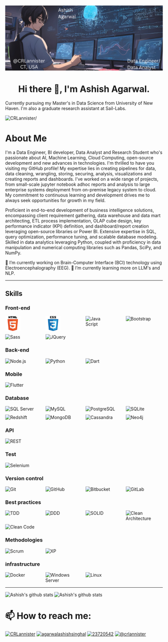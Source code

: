 <!--
**CRLannister/CRLannister** is a ✨ _special_ ✨ repository because its `README.md` (this file) appears on your GitHub profile.

Here are some ideas to get you started:

- 🔭 I’m currently working on ...
- 🌱 I’m currently learning ...
- 👯 I’m looking to collaborate on ...
- 🤔 I’m looking for help with ...
- 💬 Ask me about ...
- 📫 How to reach me: ...
- 😄 Pronouns: ...
- ⚡ Fun fact: ...
-->

![banner](./banner.png)
<h1 align="center">Hi there 👋, I'm Ashish Agarwal.</h1>
Currently pursuing my Master's in Data Science from University of New Haven.
I'm also a graduate research assistant at Sail-Labs.

<p align="left"> <img src=https://komarev.com/ghpvc/?username=CRLannister alt=CRLannister/> </p>

<h1 align="">About Me</h1>

I'm a Data Engineer, BI developer, Data Analyst and Research Student who's passionate about AI, Machine Learning, Cloud Computing, open-source development and new advances in technologies. I'm thrilled to have you visiting my GitHub profile! My expertise lies in creating pipelines for data, data cleaning, wrangling, storing, securing, analysis, visualizations and creating reports and dashboards. I've worked on a wide range of projects, from small-scale jupyter notebook adhoc reports and analysis to large enterprise systems deployment from on-premise legacy system to cloud. My commitment to continuous learning and development drives me to always seek opportunities for growth in my field.

Proficient in end-to-end development of business intelligence solutions, encompassing client requirement gathering, data warehouse and data mart architecting, ETL process implementation, OLAP cube design, key performance indicator (KPI) definition, and dashboard/report creation leveraging open-source libraries or Power BI. Extensive expertise in SQL, query optimization, performance tuning, and scalable database modeling. Skilled in data analytics leveraging Python, coupled with proficiency in data manipulation and numerical computing libraries such as Pandas, SciPy, and NumPy.

🔭 I’m currently working on Brain-Computer Interface (BCI) technology using Electroencephalography (EEG).
🌱 I’m currently learning more on LLM's and NLP.

<hr>

## Skills

### Front-end
<div style="display: grid; grid-template-columns: repeat(4, 1fr); gap: 10px;">
  <img src="https://github.com/devicons/devicon/blob/master/icons/html5/html5-original-wordmark.svg" width="48" height="48" alt="HTML5" />
  <img src="https://github.com/devicons/devicon/blob/master/icons/css3/css3-original-wordmark.svg" width="48" height="48" alt="css3" />
  <img src="https://upload.wikimedia.org/wikipedia/commons/thumb/9/99/Unofficial_JavaScript_logo_2.svg/1024px-Unofficial_JavaScript_logo_2.svg.png" width="48" height="48" alt="JavaScript" />
  <img src="https://img.shields.io/badge/Bootstrap-7952B3?logo=bootstrap&logoColor=white" alt="Bootstrap"/>
  <img src="https://img.shields.io/badge/Sass-CC6699?logo=sass&logoColor=white" alt="Sass"/>
  <img src="https://img.shields.io/badge/JQuery-0769AD?logo=jquery&logoColor=white" alt="JQuery"/>
</div>


### Back-end
<div style="display: grid; grid-template-columns: repeat(4, 1fr); gap: 10px;">
  <img src="https://img.shields.io/badge/Node.js-339933?logo=nodedotjs&logoColor=white" alt="Node.js"/>
  <img src="https://img.shields.io/badge/Python-3776AB?logo=python&logoColor=white" alt="Python"/>
  <img src="https://img.shields.io/badge/Dart-0175C2?logo=dart&logoColor=white" alt="Dart"/>
</div>

### Mobile
<div style="display: grid; grid-template-columns: repeat(4, 1fr); gap: 10px;">
  <img src="https://img.shields.io/badge/Flutter-02569B?logo=flutter&logoColor=white" alt="Flutter"/>
</div>

### Database
<div style="display: grid; grid-template-columns: repeat(4, 1fr); gap: 10px;">
  <img src="https://img.shields.io/badge/SQL Server-CC2927?logo=microsoftsqlserver&logoColor=white" alt="SQL Server"/>
  <img src="https://img.shields.io/badge/MySQL-4479A1?logo=mysql&logoColor=white" alt="MySQL"/>
  <img src="https://img.shields.io/badge/PostgreSQL-4169E1?logo=postgresql&logoColor=white" alt="PostgreSQL"/>
  <img src="https://img.shields.io/badge/SQLite-003B57?logo=sqlite&logoColor=white" alt="SQLite"/>
  <img src="https://img.shields.io/badge/Redshift-DC382D?logo=redshift&logoColor=white" alt="Redshift"/>
  <img src="https://img.shields.io/badge/MongoDB-47A248?logo=mongodb&logoColor=white" alt="MongoDB"/>
  <img src="https://img.shields.io/badge/MongoDB-47A248?logo=mongodb&logoColor=white" alt="Cassandra"/>
  <img src="https://img.shields.io/badge/MongoDB-47A248?logo=mongodb&logoColor=white" alt="Neo4j"/>
</div>

### API
<div style="display: grid; grid-template-columns: repeat(4, 1fr); gap: 10px;">
  <img src="https://img.shields.io/badge/REST-E6484F?logoColor=white" alt="REST"/>
</div>

### Test
<div style="display: grid; grid-template-columns: repeat(4, 1fr); gap: 10px;">
  <img src="https://img.shields.io/badge/Selenium-43B02A?logo=selenium&logoColor=white" alt="Selenium"/>
</div>

### Version control
<div style="display: grid; grid-template-columns: repeat(4, 1fr); gap: 10px;">
  <img src="https://img.shields.io/badge/Git-F05032?logo=git&logoColor=white" alt="Git"/>
  <img src="https://img.shields.io/badge/GitHub-181717?logo=github&logoColor=white" alt="GitHub"/>
  <img src="https://img.shields.io/badge/Bitbucket-181717?logo=bitbucket&logoColor=white" alt="Bitbucket"/>
  <img src="https://img.shields.io/badge/GitLab-181717?logo=gitlab&logoColor=white" alt="GitLab"/>
</div>

### Best practices
<div style="display: grid; grid-template-columns: repeat(4, 1fr); gap: 10px;">
  <img src="https://img.shields.io/badge/TDD-2088FF?logoColor=white" alt="TDD"/>
  <img src="https://img.shields.io/badge/DDD-FC6D26?logoColor=white" alt="DDD"/>
  <img src="https://img.shields.io/badge/SOLID-FF9A00?logoColor=white" alt="SOLID"/>
  <img src="https://img.shields.io/badge/Clean Architecture-A9225C?logoColor=white" alt="Clean Architecture"/>
  <img src="https://img.shields.io/badge/Clean Code-004088?logoColor=white" alt="Clean Code"/>
</div>

### Methodologies
<div style="display: grid; grid-template-columns: repeat(4, 1fr); gap: 10px;">
  <img src="https://img.shields.io/badge/Scrum-512BD4?logoColor=white" alt="Scrum"/>
  <img src="https://img.shields.io/badge/XP-83B81A?logoColor=white" alt="XP"/>
</div>


### infrastructure
<div style="display: grid; grid-template-columns: repeat(4, 1fr); gap: 10px;">
  <img src="https://img.shields.io/badge/Docker-2496ED?logo=docker&logoColor=white" alt="Docker"/>
  <img src="https://img.shields.io/badge/Windows Server-0078D6?logo=windows&logoColor=white" alt="Windows Server"/>
  <img src="https://img.shields.io/badge/Linux-FCC624?logo=linux&logoColor=white" alt="Linux"/>
</div>


<hr>


<img height="200rem" src="https://github-readme-stats.vercel.app/api?username=CRLannister&count_private=true&show_icons=true&theme=dracula&include_all_commits=true" alt="Ashish's github stats"/>
<img height="200rem" src="https://github-readme-stats.vercel.app/api/top-langs/?username=CRLannister&count_private=true&show_icons=true&theme=dracula&layout=compact&langs_count=6" alt="Ashish's github stats"/>

<h1 align="">📫 How to reach me:</h1>

<p align="">
<a href="https://twitter.com/CRLannister" target="blank"><img align="center" src="https://raw.githubusercontent.com/rahuldkjain/github-profile-readme-generator/master/src/images/icons/Social/twitter.svg" alt="CRLannister" height="30" width="40" /></a>
<a href="https://www.linkedin.com/in/agarwalashishsinghal/" target="blank"><img align="center" src="https://raw.githubusercontent.com/rahuldkjain/github-profile-readme-generator/master/src/images/icons/Social/linked-in-alt.svg" alt="agarwalashishsinghal" height="30" width="40" /></a>
<a href="https://stackoverflow.com/users/23720542/crlannister5" target="blank"><img align="center" src="https://raw.githubusercontent.com/rahuldkjain/github-profile-readme-generator/master/src/images/icons/Social/stack-overflow.svg" alt="23720542" height="30" width="40" /></a>
<a href="https://medium.com/@crlannister" target="blank"><img align="center" src="https://raw.githubusercontent.com/rahuldkjain/github-profile-readme-generator/master/src/images/icons/Social/medium.svg" alt="@crlannister" height="30" width="40" /></a>
</p>



